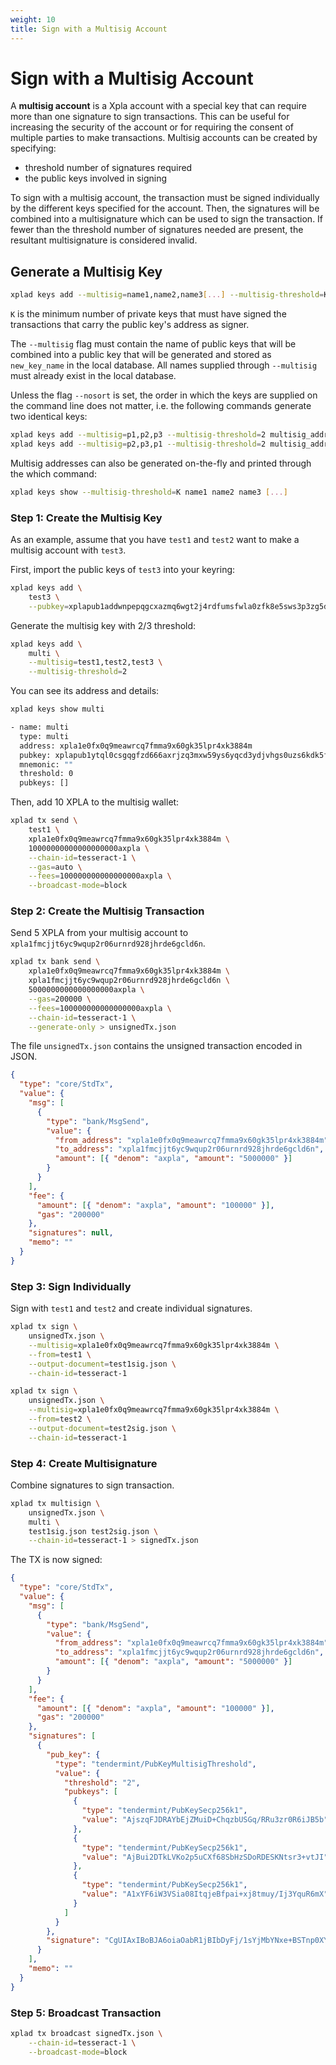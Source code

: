 ```yaml
---
weight: 10
title: Sign with a Multisig Account
---
```


# Sign with a Multisig Account

A **multisig account** is a Xpla account with a special key that can require more than one signature to sign transactions. This can be useful for increasing the security of the account or for requiring the consent of multiple parties to make transactions. Multisig accounts can be created by specifying:

- threshold number of signatures required
- the public keys involved in signing

To sign with a multisig account, the transaction must be signed individually by the different keys specified for the account. Then, the signatures will be combined into a multisignature which can be used to sign the transaction. If fewer than the threshold number of signatures needed are present, the resultant multisignature is considered invalid.

## Generate a Multisig Key

```bash
xplad keys add --multisig=name1,name2,name3[...] --multisig-threshold=K new_key_name
```

`K` is the minimum number of private keys that must have signed the transactions that carry the public key's address as signer.

The `--multisig` flag must contain the name of public keys that will be combined into a public key that will be generated and stored as `new_key_name` in the local database. All names supplied through `--multisig` must already exist in the local database.

Unless the flag `--nosort` is set, the order in which the keys are supplied on the command line does not matter, i.e. the following commands generate two identical keys:

```bash
xplad keys add --multisig=p1,p2,p3 --multisig-threshold=2 multisig_address
xplad keys add --multisig=p2,p3,p1 --multisig-threshold=2 multisig_address
```

Multisig addresses can also be generated on-the-fly and printed through the which command:

```bash
xplad keys show --multisig-threshold=K name1 name2 name3 [...]
```

### Step 1: Create the Multisig Key

As an example, assume that you have `test1` and `test2` want to make a multisig account with `test3`.

First, import the public keys of `test3` into your keyring:

```sh
xplad keys add \
    test3 \
    --pubkey=xplapub1addwnpepqgcxazmq6wgt2j4rdfumsfwla0zfk8e5sws3p3zg5dkm9007hmfysxas0u2
```

Generate the multisig key with 2/3 threshold:

```sh
xplad keys add \
    multi \
    --multisig=test1,test2,test3 \
    --multisig-threshold=2
```

You can see its address and details:

```sh
xplad keys show multi

- name: multi
  type: multi
  address: xpla1e0fx0q9meawrcq7fmma9x60gk35lpr4xk3884m
  pubkey: xplapub1ytql0csgqgfzd666axrjzq3mxw59ys6yqcd3ydjvhgs0uzs6kdk5fp4t73gmkl8t6y02yfq7tvfzd666axrjzq3sd69kp5usk492x6nehqjal67ynv0nfqapzrzy3gmdk27la0kjfqfzd666axrjzq6utqt639ka2j3xkncgk65dup06t297ccljmxhvhu3rmk92u3afjuyz9dg9
  mnemonic: ""
  threshold: 0
  pubkeys: []
```

Then, add 10 XPLA to the multisig wallet:

```bash
xplad tx send \
    test1 \
    xpla1e0fx0q9meawrcq7fmma9x60gk35lpr4xk3884m \
    10000000000000000000axpla \
    --chain-id=tesseract-1 \
    --gas=auto \
    --fees=100000000000000000axpla \
    --broadcast-mode=block
```

### Step 2: Create the Multisig Transaction

Send 5 XPLA from your multisig account to `xpla1fmcjjt6yc9wqup2r06urnrd928jhrde6gcld6n`.

```bash
xplad tx bank send \
    xpla1e0fx0q9meawrcq7fmma9x60gk35lpr4xk3884m \
    xpla1fmcjjt6yc9wqup2r06urnrd928jhrde6gcld6n \
    5000000000000000000axpla \
    --gas=200000 \
    --fees=100000000000000000axpla \
    --chain-id=tesseract-1 \
    --generate-only > unsignedTx.json
```

The file `unsignedTx.json` contains the unsigned transaction encoded in JSON.

```json
{
  "type": "core/StdTx",
  "value": {
    "msg": [
      {
        "type": "bank/MsgSend",
        "value": {
          "from_address": "xpla1e0fx0q9meawrcq7fmma9x60gk35lpr4xk3884m",
          "to_address": "xpla1fmcjjt6yc9wqup2r06urnrd928jhrde6gcld6n",
          "amount": [{ "denom": "axpla", "amount": "5000000" }]
        }
      }
    ],
    "fee": {
      "amount": [{ "denom": "axpla", "amount": "100000" }],
      "gas": "200000"
    },
    "signatures": null,
    "memo": ""
  }
}
```

### Step 3: Sign Individually

Sign with `test1` and `test2` and create individual signatures.

```sh
xplad tx sign \
    unsignedTx.json \
    --multisig=xpla1e0fx0q9meawrcq7fmma9x60gk35lpr4xk3884m \
    --from=test1 \
    --output-document=test1sig.json \
    --chain-id=tesseract-1
```

```sh
xplad tx sign \
    unsignedTx.json \
    --multisig=xpla1e0fx0q9meawrcq7fmma9x60gk35lpr4xk3884m \
    --from=test2 \
    --output-document=test2sig.json \
    --chain-id=tesseract-1
```

### Step 4: Create Multisignature

Combine signatures to sign transaction.

```sh
xplad tx multisign \
    unsignedTx.json \
    multi \
    test1sig.json test2sig.json \
    --chain-id=tesseract-1 > signedTx.json
```

The TX is now signed:

```json
{
  "type": "core/StdTx",
  "value": {
    "msg": [
      {
        "type": "bank/MsgSend",
        "value": {
          "from_address": "xpla1e0fx0q9meawrcq7fmma9x60gk35lpr4xk3884m",
          "to_address": "xpla1fmcjjt6yc9wqup2r06urnrd928jhrde6gcld6n",
          "amount": [{ "denom": "axpla", "amount": "5000000" }]
        }
      }
    ],
    "fee": {
      "amount": [{ "denom": "axpla", "amount": "100000" }],
      "gas": "200000"
    },
    "signatures": [
      {
        "pub_key": {
          "type": "tendermint/PubKeyMultisigThreshold",
          "value": {
            "threshold": "2",
            "pubkeys": [
              {
                "type": "tendermint/PubKeySecp256k1",
                "value": "AjszqFJDRAYbEjZMuiD+ChqzbUSGq/RRu3zr0R6iJB5b"
              },
              {
                "type": "tendermint/PubKeySecp256k1",
                "value": "AjBui2DTkLVKo2p5uCXf68SbHzSDoRDESKNtsr3+vtJI"
              },
              {
                "type": "tendermint/PubKeySecp256k1",
                "value": "A1xYF6iW3VSia08ItqjeBfpai+xj8tmuy/Ij3YquR6mX"
              }
            ]
          }
        },
        "signature": "CgUIAxIBoBJA6oiaOabR1jBIbDyFj/1sYjMbYNxe+BSTnp0XYM+frC8fHxXStJ+Tl5Hf+3BsyBg1wvX1pDFsTHI7nMKNlJkKfRJAAt2cOJuViJvtwVRGwhNDORmekDSbcodnyMHTwz2Ve4db7B9m/CjYZmJtilV7zk8RWVX6Agjrl/0K5PSQZv29/A=="
      }
    ],
    "memo": ""
  }
}
```

### Step 5: Broadcast Transaction

```sh
xplad tx broadcast signedTx.json \
    --chain-id=tesseract-1 \
    --broadcast-mode=block
```
